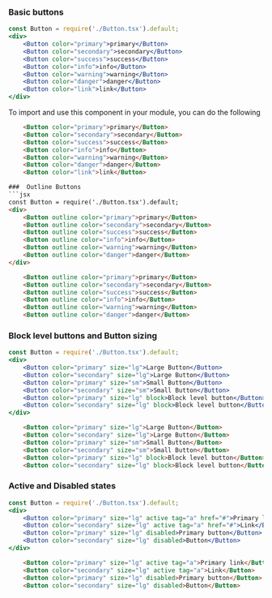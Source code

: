 ### Basic buttons
```jsx
const Button = require('./Button.tsx').default;
<div>
    <Button color="primary">primary</Button>
    <Button color="secondary">secondary</Button>
    <Button color="success">success</Button>
    <Button color="info">info</Button>
    <Button color="warning">warning</Button>
    <Button color="danger">danger</Button>
    <Button color="link">link</Button>
</div>
```

To import and use this component in your module, you can do the following

```html
    <Button color="primary">primary</Button>
    <Button color="secondary">secondary</Button>
    <Button color="success">success</Button>
    <Button color="info">info</Button>
    <Button color="warning">warning</Button>
    <Button color="danger">danger</Button>
    <Button color="link">link</Button>

###  Outline Buttons
```jsx
const Button = require('./Button.tsx').default;
<div>
    <Button outline color="primary">primary</Button>
    <Button outline color="secondary">secondary</Button>
    <Button outline color="success">success</Button>
    <Button outline color="info">info</Button>
    <Button outline color="warning">warning</Button>
    <Button outline color="danger">danger</Button>
</div>
```
```html
    <Button outline color="primary">primary</Button>
    <Button outline color="secondary">secondary</Button>
    <Button outline color="success">success</Button>
    <Button outline color="info">info</Button>
    <Button outline color="warning">warning</Button>
    <Button outline color="danger">danger</Button>
```

###  Block level buttons and Button sizing
```jsx
const Button = require('./Button.tsx').default;
<div>
    <Button color="primary" size="lg">Large Button</Button>
    <Button color="secondary" size="lg">Large Button</Button>
    <Button color="primary" size="sm">Small Button</Button>
    <Button color="secondary" size="sm">Small Button</Button>
    <Button color="primary" size="lg" block>Block level button</Button>
    <Button color="secondary" size="lg" block>Block level button</Button>
</div>
```
```html
    <Button color="primary" size="lg">Large Button</Button>
    <Button color="secondary" size="lg">Large Button</Button>
    <Button color="primary" size="sm">Small Button</Button>
    <Button color="secondary" size="sm">Small Button</Button>
    <Button color="primary" size="lg" block>Block level button</Button>
    <Button color="secondary" size="lg" block>Block level button</Button>
```

###  Active and Disabled states
```jsx
const Button = require('./Button.tsx').default;
<div>
    <Button color="primary" size="lg" active tag="a" href="#">Primary link</Button>
    <Button color="secondary" size="lg" active tag="a" href="#">Link</Button>
    <Button color="primary" size="lg" disabled>Primary button</Button>
    <Button color="secondary" size="lg" disabled>Button</Button>
</div>
```
```html
    <Button color="primary" size="lg" active tag="a">Primary link</Button>
    <Button color="secondary" size="lg" active tag="a">Link</Button>
    <Button color="primary" size="lg" disabled>Primary button</Button>
    <Button color="secondary" size="lg" disabled>Button</Button>
```